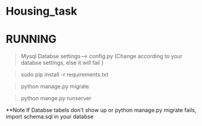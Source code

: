 
Housing_task
============


RUNNING
====================================
>Mysql Databse settings--> config.py (Change according to your databse settings, else it will fail )

>sudo pip install -r requirements.txt

>python manage.py migrate

>python mange.py runserver

**Note If Databse tabels don't show up or python manage.py migrate fails, import schema.sql in your databse

